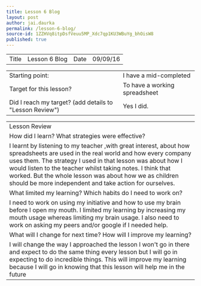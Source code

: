 ```yaml
---
title: Lesson 6 Blog
layout: post
author: jai.daurka
permalink: /lesson-6-blog/
source-id: 1ZZHVq8itpDsfVeuu5MP_Xdc7qp1KU3WBuYg_bhOisW8
published: true
---
```

 

<table>
  <tr>
    <td>Title</td>
    <td>Lesson 6 Blog</td>
    <td>Date</td>
    <td>09/09/16</td>
  </tr>
</table>


<table>
  <tr>
    <td>Starting point:</td>
    <td>I have a mid-completed</td>
  </tr>
  <tr>
    <td>Target for this lesson?</td>
    <td>To have a working spreadsheet</td>
  </tr>
  <tr>
    <td>Did I reach my target? 
(add details to "Lesson Review")</td>
    <td>Yes I did.</td>
  </tr>
</table>


<table>
  <tr>
    <td>Lesson Review</td>
  </tr>
  <tr>
    <td>
How did I learn? What strategies were effective? </td>
  </tr>
  <tr>
    <td>I learnt by listening to my teacher ,with great interest, about how spreadsheets are used in the real world and how every company uses them. The strategy I used in that lesson  was about how I would listen to the teacher whilst taking notes. I think that worked. But the whole lesson was about how we as children should be more independent and take action for ourselves.</td>
  </tr>
  <tr>
    <td>What limited my learning? Which habits do I need to work on? </td>
  </tr>
  <tr>
    <td>I need to work on using my initiative and how to use my brain before I open my mouth. I limited my learning by increasing my mouth usage whereas limiting my brain usage. I also need to work on asking my peers and/or google if I needed help.</td>
  </tr>
  <tr>
    <td>What will I change for next time? How will I improve my learning?</td>
  </tr>
  <tr>
    <td>I will change the way I approached the lesson I won't go in there and expect to do the same thing every lesson but I will go in expecting to do incredible things. This will improve my learning because I will go in knowing that this lesson will help me in the future</td>
  </tr>
</table>



